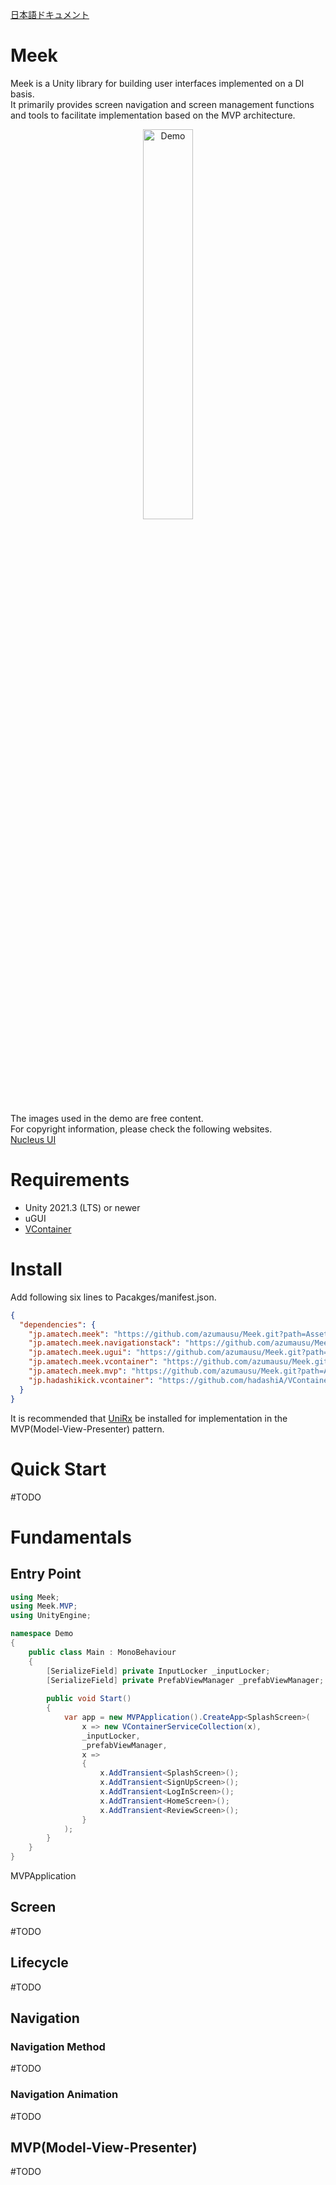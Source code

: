 [日本語ドキュメント](README_JA.md)

# Meek
Meek is a Unity library for building user interfaces implemented on a DI basis.  
It primarily provides screen navigation and screen management functions and tools to facilitate implementation based on the MVP architecture.

<p align="center">
  <img width="40%" src="Docs/Assets/MeekDemo.gif" alt="Demo">
</p>

The images used in the demo are free content.  
For copyright information, please check the following websites.  
[Nucleus UI](https://www.nucleus-ui.com/)

# Requirements
- Unity 2021.3 (LTS) or newer
- uGUI
- [VContainer](https://github.com/hadashiA/VContainer)

  

# Install
Add following six lines to Pacakges/manifest.json.  

```json
{
  "dependencies": {
    "jp.amatech.meek": "https://github.com/azumausu/Meek.git?path=Assets/Packages/Meek",
    "jp.amatech.meek.navigationstack": "https://github.com/azumausu/Meek.git?path=Assets/Packages/Meek.NavigationStack",
    "jp.amatech.meek.ugui": "https://github.com/azumausu/Meek.git?path=Assets/Packages/Meek.UGUI",
    "jp.amatech.meek.vcontainer": "https://github.com/azumausu/Meek.git?path=Assets/Packages/Meek.VContainer",
    "jp.amatech.meek.mvp": "https://github.com/azumausu/Meek.git?path=Assets/Packages/Meek.MVP",
    "jp.hadashikick.vcontainer": "https://github.com/hadashiA/VContainer.git?path=VContainer/Assets/VContainer"
  }
}
```
It is recommended that [UniRx](https://github.com/neuecc/UniRx) be installed for implementation in the MVP(Model-View-Presenter) pattern.

# Quick Start
#TODO

# Fundamentals
## Entry Point
```csharp
using Meek;
using Meek.MVP;
using UnityEngine;

namespace Demo
{
    public class Main : MonoBehaviour
    {
        [SerializeField] private InputLocker _inputLocker;
        [SerializeField] private PrefabViewManager _prefabViewManager;
        
        public void Start()
        {
            var app = new MVPApplication().CreateApp<SplashScreen>(
                x => new VContainerServiceCollection(x),
                _inputLocker,
                _prefabViewManager,
                x =>
                {
                    x.AddTransient<SplashScreen>();
                    x.AddTransient<SignUpScreen>();
                    x.AddTransient<LogInScreen>();
                    x.AddTransient<HomeScreen>();
                    x.AddTransient<ReviewScreen>();
                }
            );
        }
    }
}
```
MVPApplication

## Screen
#TODO

## Lifecycle
#TODO

## Navigation
### Navigation Method
#TODO
### Navigation Animation
#TODO

## MVP(Model-View-Presenter)
#TODO
